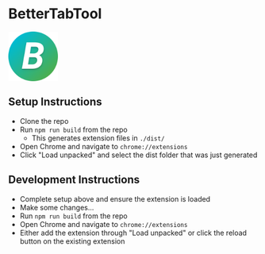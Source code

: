 # BetterTabTool

<a href="url"><img src="./src/assets/icon-512.png" align="center" height="100" width="100" ></a>

## Setup Instructions

-   Clone the repo
-   Run `npm run build` from the repo
    -   This generates extension files in `./dist/`
-   Open Chrome and navigate to `chrome://extensions`
-   Click "Load unpacked" and select the dist folder that was just generated

## Development Instructions

-   Complete setup above and ensure the extension is loaded
-   Make some changes...
-   Run `npm run build` from the repo
-   Open Chrome and navigate to `chrome://extensions`
-   Either add the extension through "Load unpacked" or click the reload button on the existing extension
